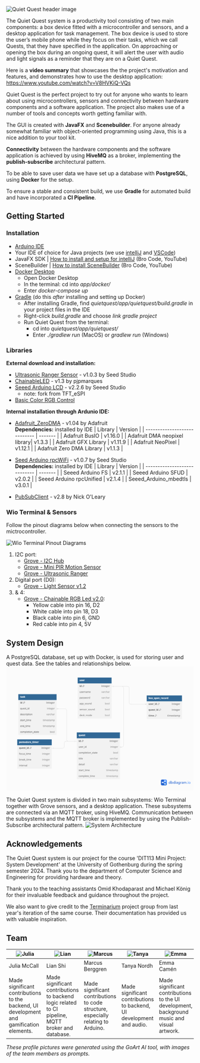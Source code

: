 ![Quiet Quest header image](https://git.chalmers.se/courses/dit113/2024/group-12/quiet-quest/-/wikis/uploads/4e0d18132c66093e58555dc0ece7c501/header.png)

The Quiet Quest system is a productivity tool consisting of two main components: a box device fitted with a microcontroller and sensors, and a desktop application for task management. The box device is used to store the user’s mobile phone while they focus on their tasks, which we call Quests, that they have specified in the application. On approaching or opening the box during an ongoing quest, it will alert the user with audio and light signals as a reminder that they are on a Quiet Quest. 

Here is a **video summary** that showcases the the project's motivation and features, and demonstrates how to use the desktop application:  https://www.youtube.com/watch?v=V8HVKiQ-VQs

Quiet Quest is the perfect project to try out for anyone who wants to learn about using microcontrollers, sensors and connectivity between hardware components and a software application. The project also makes use of a number of tools and concepts worth getting familiar with.

The GUI is created with **JavaFX** and **Scenebuilder**. For anyone already somewhat familiar with object-oriented programming using Java, this is a nice addition to your tool kit. 

**Connectivity** between the hardware components and the software application is achieved by using **HiveMQ** as a broker, implementing the **publish-subscribe** architectural pattern. 

To be able to save user data we have set up a database with **PostgreSQL**, using **Docker** for the setup.

To ensure a stable and consistent build, we use **Gradle** for automated build and have incorporated a **CI Pipeline**. 

## Getting Started
### Installation
- [Arduino IDE](https://www.arduino.cc/en/software)
- Your IDE of choice for Java projects (we use [intelliJ](https://www.jetbrains.com/idea/) and [VSCode](https://code.visualstudio.com/))
- JavaFX SDK | [How to install and setup for intelliJ](https://www.youtube.com/watch?v=Ope4icw6bVk) (Bro Code, YouTube)
- SceneBuilder | [How to install SceneBuilder](https://www.youtube.com/watch?v=-Obxf6NjnbQ&t=239s) (Bro Code, YouTube)
- [Docker Desktop](https://www.docker.com/products/docker-desktop/)
    - Open Docker Desktop
    - In the terminal: cd into _app/docker/_
    - Enter _docker-compose up_
- [Gradle](https://gradle.org/install/) (do this _after_ installing and setting up Docker)
    - After installing Gradle, find _quietquest/app/quietquest/build.gradle_ in your project files in the IDE
    - Right-click _build.gradle_ and choose _link gradle project_
    - Run Quiet Quest from the terminal:
        - cd into _quietquest/app/quietquest/_
        - Enter _./gradlew run_ (MacOS)  or _gradlew run_ (Windows)


### Libraries

**External download and installation:**
- [Ultrasonic Ranger Sensor](https://github.com/Seeed-Studio/Seeed_Arduino_UltrasonicRanger) - v1.0.3 by Seed Studio
- [ChainableLED](https://github.com/pjpmarques/ChainableLED) - v1.3 by pjpmarques
- [Seeed Arduino LCD](https://github.com/Seeed-Studio/Seeed_Arduino_LCD) - v2.2.6 by Seeed Studio
    - note: fork from TFT_eSPI
- [Basic Color RGB Control](https://github.com/1ux/LED_RGB_Control)

**Internal installation through Ardunio IDE:**
- [Adafruit_ZeroDMA](https://github.com/adafruit/Adafruit_NeoMatrix_ZeroDMA) - v1.04 by Adafruit <br>
    **Dependencies:** installed by IDE
    | Library                      | Version | 
    | ---------------------------- | ------- |
    | Adafruit BusIO               | v1.16.0 |
    | Adafruit DMA neopixel library| v1.3.3  |
    | Adafruit GFX Library         | v1.11.9 |
    | Adafruit NeoPixel            | v1.12.1 |
    | Adafruit Zero DMA Library    | v1.1.3  |

- [Seed Arduino rpcWiFi](https://github.com/Seeed-Studio/Seeed_Arduino_rpcWiFi) - v1.0.7 by Seed Studio <br>
    **Dependencies:** installed by IDE
    | Library                      | Version |
    | ---------------------------- | ------- |
    | Seeed Arduino FS             | v2.1.1  |
    | Seeed Arduino SFUD           | v2.0.2  |
    | Seeed Arduino rpcUnified     | v2.1.4  |
    | Seeed_Arduino_mbedtls        | v3.0.1  |
    
- [PubSubClient](https://github.com/knolleary/pubsubclient) - v2.8 by Nick O'Leary

### Wio Terminal & Sensors
Follow the pinout diagrams below when connecting the sensors to the mictrocontroller. 

![Wio Terminal Pinout Diagrams](https://git.chalmers.se/courses/dit113/2024/group-12/quiet-quest/-/raw/main/docs/wio_terminal_pinout.png?ref_type=heads)

1. I2C port:
    - [Grove - I2C Hub](https://wiki.seeedstudio.com/Grove-I2C_Hub/)
    - [Grove - Mini PIR Motion Sensor](https://www.seeedstudio.com/Grove-mini-PIR-motion-sensor-p-2930.html)
    - [Grove - Ultrasonic Ranger](https://wiki.seeedstudio.com/Grove-Ultrasonic_Ranger/)
2. Digital port (D0):
    - [Grove - Light Sensor v1.2](https://wiki.seeedstudio.com/Grove-Light_Sensor/)
3. & 4:
    - [Grove - Chainable RGB Led v2.0](https://wiki.seeedstudio.com/Grove-Chainable_RGB_LED/):
        -  Yellow cable into pin 16, D2
        - White cable into pin 18, D3
        - Black cable into pin 6, GND
        - Red cable into pin 4, 5V

## System Design
A PostgreSQL database, set up with Docker, is used for storing user and quest data. See the tables and relationships below.     
![Database tables](docs/db_tables.png)

The Quiet Quest system is divided in two main subsystems: Wio Terminal together with Grove sensors, and a desktop application. These subsystems are connected via an MQTT broker, using HiveMQ. Communication between the subsystems and the MQTT broker is implemented by using the Publish-Subscribe architectural pattern. 
![System Architecture](https://git.chalmers.se/courses/dit113/2024/group-12/quiet-quest/-/raw/main/docs/system_architecture_quietquest_2.0.png)

## Acknowledgements
The Quiet Quest system is our project for the course 'DIT113 Mini Project: System Development' at the University of Gothenburg during the spring semester 2024. Thank you to the department of Computer Science and Engineering for providing hardware and theory.

Thank you to the teaching assistants Omid Khodaparast and Michael König for their invaluable feedback and guidance throughout the project. 

We also want to give credit to the [Terminarium](https://github.com/michalspano/terminarium) project group from last year's iteration of the same course. Their documentation has provided us with valuable inspiration.

## Team
| ![Julia](https://git.chalmers.se/courses/dit113/2024/group-12/quiet-quest/-/wikis/uploads/d1d7dc1a2d40aab2a0f404f12d61a51c/julia-colored.png) | ![Lian](https://git.chalmers.se/courses/dit113/2024/group-12/quiet-quest/-/wikis/uploads/7a9d076e4b6ae470d153f80fe05b2e78/lian-colored.png) | ![Marcus](https://git.chalmers.se/courses/dit113/2024/group-12/quiet-quest/-/wikis/uploads/c1480a771c01b8b9eb96ec278b2069dc/marcus-colored.png) | ![Tanya](https://git.chalmers.se/courses/dit113/2024/group-12/quiet-quest/-/wikis/uploads/d704828e4d7e3731a14fdad1eab3705c/tanya-colored.png) | ![Emma](https://git.chalmers.se/courses/dit113/2024/group-12/quiet-quest/-/wikis/uploads/34c3469451982ba86e6c2c0ff698caec/emma-colored_.png) |
| ------ | ------ | ------ | ------ | ------ |
| Julia McCall | Lian Shi | Marcus Berggren | Tanya Nordh | Emma Camén |
| Made significant contributions to the backend, UI development and gamification elements. | Made significant contributions to backend logic related to CI pipeline, MQTT broker and database. | Made significant contributions to code structure, especially relating to Arduino. | Made significant contributions to backend, UI development and audio. | Made significant contributions to the UI development, background music and visual artwork. |

_These profile pictures were generated using the GoArt AI tool, with images of the team members as prompts._


